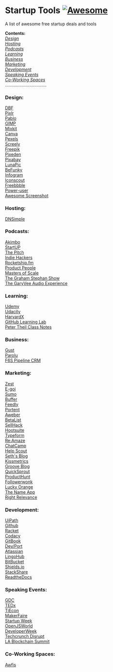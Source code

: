 # Startup Tools [![Awesome](https://cdn.rawgit.com/sindresorhus/awesome/d7305f38d29fed78fa85652e3a63e154dd8e8829/media/badge.svg)](https://github.com/sindresorhus/awesome)
A list of awesome free startup deals and tools  

**Contents:**  
*[Design](https://github.com/Mentors4EDU/Startup-Tools#design)*  
*[Hosting](https://github.com/Mentors4EDU/Startup-Tools#hosting)*  
*[Podcasts](https://github.com/Mentors4EDU/Startup-Tools#podcasts)*  
*[Learning](https://github.com/Mentors4EDU/Startup-Tools#learning)*  
*[Business](https://github.com/Mentors4EDU/Startup-Tools#business)*  
*[Marketing](https://github.com/Mentors4EDU/Startup-Tools#marketing)*  
*[Development](https://github.com/Mentors4EDU/Startup-Tools#development)*  
*[Speaking Events](https://github.com/Mentors4EDU/Startup-Tools#speaking-events)*  
*[Co-Working Spaces](https://github.com/Mentors4EDU/Startup-Tools#co-working-spaces)*  
..................................
### Design:  
[DBF](http://dbfreebies.co/)  
[Pixlr](https://pixlr.com/)  
[Pablo](https://pablo.buffer.com/)  
[GIMP](https://www.gimp.org/)  
[Mixkit](https://mixkit.co)  
[Canva](https://www.canva.com/)  
[Pexels](https://www.pexels.com/)  
[Screely](https://www.screely.com/)  
[Freepik](https://www.freepik.com/)  
[Pixeden](http://www.pixeden.com/free-design-web-resources)  
[Pixabay](https://pixabay.com/)  
[LunaPic](https://www4.lunapic.com/editor/)  
[BeFunky](https://www.befunky.com/create/photo-editor/)  
[Infogram](https://www.f6s.com/deals/6831/infogram-business-1month-free)  
[Iconscout](https://www.f6s.com/deals/6679/free-icons-for-3-months)  
[Freebbble](http://freebbble.com/)  
[Power-user](https://www.f6s.com/deals/6301/premium-license-for-free)  
[Awesome Screenshot](http://www.awesomescreenshot.com/)

### Hosting:  
[DNSimple](https://www.f6s.com/deals/287/1-yr-free-dnsimple-hosted-dns)

### Podcasts:
[Akimbo](https://www.akimbo.link/)  
[StartUP](https://gimletmedia.com/shows/startup)  
[The Pitch](https://gimletmedia.com/shows/the-pitch)  
[Indie Hackers](https://www.indiehackers.com/podcast)  
[Rocketship.fm](http://rocketship.fm/)  
[Product People](https://www.productpeople.tv/)   
[Masters of Scale](https://mastersofscale.com/)  
[The Graham Stephan Show](https://www.youtube.com/channel/UCa-ckhlKL98F8YXKQ-BALiw)  
[The GaryVee Audio Experience](https://www.garyvaynerchuk.com/podcast/)

### Learning:  
[Udemy](https://www.udemy.com/courses/it-and-software/?price=price-free&sort=popularity)  
[Udacity](https://www.udacity.com/course/how-to-build-a-startup--ep245)  
[HarvardX](https://www.edx.org/school/harvardx)  
[GitHub Learning Lab](https://lab.github.com//)  
[Peter Theil Class Notes](https://blakemasters.com/post/24578683805/peter-thiels-cs183-startup-class-18-notes)

### Business:
[Gust](https://gust.com/)  
[Parolu](https://www.f6s.com/deals/6178/6-months-free-business-plan)  
[F6S Pipeline CRM](https://www.f6s.com/online/pipeline-crm)

### Marketing:  
[Zest](https://zest.is/)  
[E-goi](https://www.f6s.com/deals/4812/1-year-of-free-mkt-automation)  
[Sumo](https://sumo.com/)  
[Buffer](https://buffer.com/)  
[Feedly](https://feedly.com/i/welcome)  
[Portent](https://www.portent.com/tools/title-maker)  
[Aweber](https://www.f6s.com/deals/4640/60-day-free-trial-of-aweber)  
[BetaList](https://betalist.com/)  
[SellHack](https://www.f6s.com/deals/5247/100-free-sales-leads)  
[Hootsuite](https://hootsuite.com/)  
[Typeform](https://www.typeform.com/)  
[Re:Amaze](https://www.f6s.com/deals/6692/3-months-free)  
[ChatCamp](https://www.f6s.com/deals/9189/3-months-free-growth-plan)  
[Help Scout](https://www.f6s.com/deals/563/3-months-free-trial)  
[Seth's Blog](https://seths.blog/)  
[Kissmetrics](https://get.kissmetricshq.com/km-schedule-demo/)  
[Groove Blog](https://www.groovehq.com/blog)  
[QuickSprout](https://www.quicksprout.com/blog/)  
[ProductHunt](https://producthunt.com)  
[Followerwonk](https://followerwonk.com/)  
[Lucky Orange](https://www.f6s.com/deals/6268/1-month-free-on-lucky-orange)  
[The Name App](https://thenameapp.com/)  
[Right Relevance](https://www.rightrelevance.com/search/influencers)

### Development:  
[UiPath](https://www.f6s.com/deals/6049/free-automation-software)  
[Github](https://github.com)  
[Racket](https://racket-lang.org/)  
[Codacy](https://www.codacy.com/pricing)  
[GitBook](https://www.gitbook.com/)  
[Dev/Port](http://www.devport.co/)  
[Atlassian](https://www.atlassian.com/)  
[LingoHub](https://lingohub.com/)  
[BitBucket](https://bitbucket.org/)  
[Shields.io](https://shields.io/)  
[StackShare](https://stackshare.io/stacks)  
[ReadtheDocs](https://readthedocs.org/)

### Speaking Events:
[GDC](https://www.gdconf.com/call-for-submissions)  
[TEDx](https://www.ted.com/tedx/events)  
[TiEcon](https://www.tiecon.org/)  
[MakerFaire](https://makerfaire.com/)  
[Startup Week](https://startupweek.co/)  
[OpenJSWorld](https://events.linuxfoundation.org/openjs-world/program/cfp/)  
[DeveloperWeek](https://www.developerweek.com/conference/call-for-speakers/)  
[Techcrunch Disrupt](https://techcrunch.com/events/disrupt-sf-2020/)  
[LA Blockchain Summit](https://lablockchainsummit.com/speaker-application)

### Co-Working Spaces:
[Awfis](https://www.f6s.com/deals/7915/2-day-free-pass)
